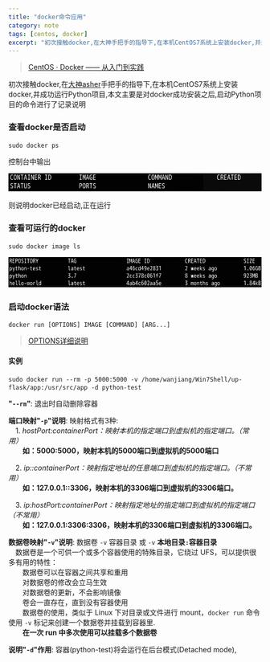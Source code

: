```yaml
---
title: "docker命令应用"
category: note
tags: [centos, docker]
excerpt: "初次接触docker,在大神手把手的指导下,在本机CentOS7系统上安装docker,并运行Python项目"
---
```


> [CentOS · Docker —— 从入门到实践](https://yeasy.gitbooks.io/docker_practice/content/install/centos.html "Docker从入门到实践")

初次接触docker,在[大神asher]('sunlijun.me')手把手的指导下,在本机CentOS7系统上安装docker,并成功运行Python项目,本文主要是对docker成功安装之后,启动Python项目的命令进行了记录说明

### 查看docker是否启动

```
sudo docker ps
```

控制台中输出

![images](/images/posts/201812/lALPDgQ9qZ3Gr4Y7zQMo_808_59.png)

则说明docker已经启动,正在运行

### 查看可运行的docker

```
sudo docker image ls
```

![images](/images/posts/201812/lALPDgQ9qZ3L4KRyzQO3_951_114.png)

### 启动docker语法

```
docker run [OPTIONS] IMAGE [COMMAND] [ARG...]
```

> [OPTIONS详细说明](https://docs.docker.com/engine/reference/commandline/run/#options)

#### 实例

```
sudo docker run --rm -p 5000:5000 -v /home/wanjiang/Win7Shell/up-flask/app:/usr/src/app -d python-test
```

__"`--rm`"__: 退出时自动删除容器

__端口映射"`-p`"说明__:  映射格式有3种:  
　1. *hostPort:containerPort：映射本机的指定端口到虚拟机的指定端口。（常用）*  
　　**如：5000:5000，映射本机的5000端口到虚拟机的5000端口**  

　2. *ip::containerPort：映射指定地址的任意端口到虚拟机的指定端口。（不常用）*  
　　**如：127.0.0.1::3306，映射本机的3306端口到虚拟机的3306端口。**  

　3. *ip:hostPort:containerPort：映射指定地址的指定端口到虚拟机的指定端口（不常用）*  
　　**如：127.0.0.1:3306:3306，映射本机的3306端口到虚拟机的3306端口。**

__数据卷映射"`-v`"说明__: 数据卷 `-v` 容器目录 或 `-v` **本地目录`:`容器目录**  
　数据卷是一个可供一个或多个容器使用的特殊目录，它绕过 UFS，可以提供很多有用的特性：  
　　数据卷可以在容器之间共享和重用  
　　对数据卷的修改会立马生效  
　　对数据卷的更新，不会影响镜像  
　　卷会一直存在，直到没有容器使用  
　　数据卷的使用，类似于 Linux 下对目录或文件进行 mount，`docker run` 命令使用 `-v` 标记来创建一个数据卷并挂载到容器里.  
　　**在一次 run 中多次使用可以挂载多个数据卷**

__说明"`-d`"作用__: 容器(python-test)将会运行在后台模式(Detached mode),
